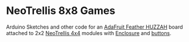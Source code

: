 # NeoTrellis 8x8 Games

Arduino Sketches and other code for an [AdaFruit Feather HUZZAH](https://www.adafruit.com/product/2821) board attached to 2x2 [NeoTrellis 4x4](https://www.adafruit.com/product/3954) modules with [Enclosure](https://www.adafruit.com/product/4372) and [buttons](https://www.adafruit.com/product/1611).
